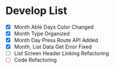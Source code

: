 # Develop List

- [x] Month Able Days Color Changed
- [x] Month Type Organized
- [x] Month Day Press Route API Added
- [x] Month, List Data Get Error Fixed
- [ ] List Screen Header Linking Refactoring
- [ ] Code Refactoring
